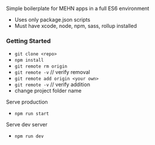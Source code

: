 Simple boilerplate for MEHN apps in a full ES6 environment
- Uses only package.json scripts
- Must have xcode, node, npm, sass, rollup installed

### Getting Started

- `git clone <repo>`
- `npm install`
- `git remote rm origin`
- `git remote -v` // verify removal
- `git remote add origin <your own>`
- `git remote -v` // verify addition
- change project folder name

Serve production
- `npm run start`

Serve dev server
- `npm run dev`

